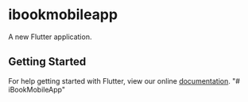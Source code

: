 # ibookmobileapp

A new Flutter application.

## Getting Started

For help getting started with Flutter, view our online
[documentation](https://flutter.io/).
"# iBookMobileApp" 
